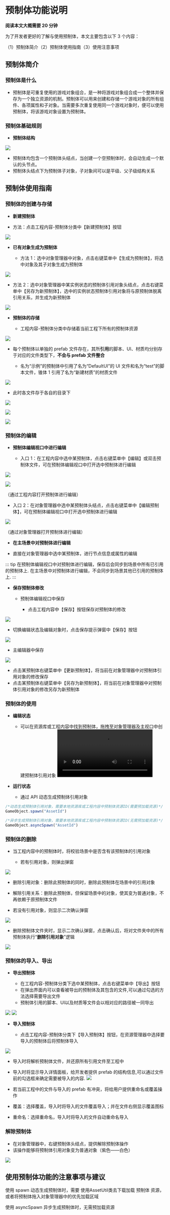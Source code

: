 # 预制体功能说明

**阅读本文大概需要 20 分钟**

为了开发者更好的了解与使用预制体，本文主要包含以下 3 个内容：

（1）预制体简介（2）预制体使用指南（3）使用注意事项

## 预制体简介

### 预制体是什么

- 预制体是可重复使用的游戏对象组合，是一种将游戏对象组合成一个整体并保存为一个独立资源的机制。预制体可以用来创建和存储一个游戏对象的所有组件、各项属性和子对象。当需要多次重复使用同一个游戏对象时，便可以使用预制体，将该游戏对象设置为预制体。



### 预制体基础规则

- **预制体结构**

![](https://wstatic-a1.233leyuan.com/productdocs/static/boxcnY362BcnTsQQcPL98Io67Hf.png)

- 预制体均包含一个预制体头结点，当创建一个空预制体时，会自动生成一个默认的头节点。
- 预制体头结点下为预制体子对象，子对象间可以是平级、父子级结构关系
  

## 预制体使用指南

### 预制体的创建与存储

- **新建预制体**

- 方法：点击工程内容-预制体分类中【新建预制体】按钮

![](https://wstatic-a1.233leyuan.com/productdocs/static/boxcn9Bmp1nIqNhqZ3TSyFlqHxh.png)

- **已有对象生成为预制体**

  - 方法 1：选中对象管理器中对象，点击右键菜单中【生成为预制体】，将选中对象及其子对象生成为预制体

![](https://wstatic-a1.233leyuan.com/productdocs/static/boxcnmLnQKbMBV7ecapGW82uiRd.png)

- 方法 2：选中对象管理器中某实例状态的预制体引用对象头结点，点击右键菜单中【另存为新预制体】，选中的实例状态预制体引用对象将与原预制体脱离引用关系，并生成为新预制体

![](https://cdn.233xyx.com/online/gHwYLRrfpbDR1700726601533.jpg)


- **预制体的存储**

  - 工程内容-预制体分类中存储着当前工程下所有的预制体资源

![](https://wstatic-a1.233leyuan.com/productdocs/static/boxcnUy0z6rBLtCAHgjL9165dvd.png)

- 每个预制体以单独的 prefab 文件存在，其所**引用**的脚本、UI、材质均分别存于对应的文件类型下，**不会与 prefab 文件整合**

  - 名为“示例”的预制体中引用了名为“DefaultUI”的 UI 文件和名为“test”的脚本文件，锥体 1 引用了名为“新建材质”的材质文件

![](https://wstatic-a1.233leyuan.com/productdocs/static/boxcnvncZmzqCJQjlxlRcA9lYlb.png)

- 此时各文件存于各自的目录下

![](https://wstatic-a1.233leyuan.com/productdocs/static/boxcnOkQ82fz9b99zOLluAU3qqd.png)

![](https://wstatic-a1.233leyuan.com/productdocs/static/boxcnl1nddNq834pobOofJfOjBf.png)

![](https://wstatic-a1.233leyuan.com/productdocs/static/boxcnXimx5brqoviqOXz4j9UQqf.png)

### 预制体的编辑

- **预制体编辑视口中进行编辑**

  - 入口 1：在工程内容中选中某预制体，点击右键菜单中【编辑】或双击预制体文件，可在预制体编辑视口中打开选中预制体进行编辑

![](https://wstatic-a1.233leyuan.com/productdocs/static/boxcnZ0kpC3ztV9KViUdye5gEEd.png)

![](https://wstatic-a1.233leyuan.com/productdocs/static/boxcn4IQC5GJyWzW96Vg8iDBrMd.png)

（通过工程内容打开预制体进行编辑）

- 入口 2：在对象管理器中选中某预制体头结点，点击右键菜单中【编辑预制体】，可在预制体编辑视口中打开选中预制体进行编辑

![](https://wstatic-a1.233leyuan.com/productdocs/static/boxcnTodZehIUXA8EphCrd60Nof.png)

（通过对象管理器打开预制体进行编辑）

- **在主场景中对预制体进行编辑**

- 直接在对象管理器中选中某预制体，进行节点信息或属性的编辑

::: tip
在预制体编辑视口中对预制体进行编辑，保存后会同步到场景中所有已引用的预制体上.
在主场景中对预制体进行编辑，不会同步到场景其他已引用的预制体上.
:::

- **保存预制体修改**

  - 预制体编辑视口中保存

    - 点击工程内容中【保存】按钮保存对预制体的修改

![](https://wstatic-a1.233leyuan.com/productdocs/static/boxcnXLvo8qStJZCydWy9Mf3pme.png)

- 切换编辑状态及编辑对象时，点击保存提示弹窗中【保存】按钮

![](https://wstatic-a1.233leyuan.com/productdocs/static/boxcnKnYwTaGciy7DZFYs3MxgCb.png)

- 主编辑器中保存

![](https://cdn.233xyx.com/online/gHwYLRrfpbDR1700726601533.jpg)

- 点击某预制体右键菜单中【更新预制体】，将当前在对象管理器中对预制体引用对象的修改保存
- 点击某预制体右键菜单中【另存为新预制体】，将当前在对象管理器中对预制体引用对象的修改另存为新预制体

### 预制体的使用

- **编辑状态**

  - 可以在资源库或工程内容中找到预制体，拖拽至对象管理器及主视口中创建预制体引用对象
<video controls src = "https://cdn.233xyx.com/athena/online/de206300ff8d408c8853557972aa2c13.mp4"></video>


- **运行状态**

  - 通过 API 动态生成预制体引用对象

```ts
/*动态生成预制体引用对象，需要本地资源库或工程内容中预制体资源ID(需要预加载资源)*/
GameObject.spawn("AssetId")

/*异步生成预制体引用对象，需要本地资源库或工程内容中预制体资源ID(无需预加载资源)*/
GameObject.asyncSpawn("AssetId")
```

### 预制体的删除

- 当工程内容中的预制体时，将校验场景中是否含有该预制体的引用对象

  - 若有引用对象，则弹出弹窗

![](https://wstatic-a1.233leyuan.com/productdocs/static/boxcnGklAUKt00uFTyqWaUKztvg.png)

- 删除引用对象：删除此预制体的同时，删除此预制体在场景中的引用对象

- 解除引用关系：删除此预制体，但保留场景中的对象，使其变为普通对象，不再依赖于原预制体文件

- 若没有引用对象，则显示二次确认弹窗

![](https://wstatic-a1.233leyuan.com/productdocs/static/boxcnJgOA8Raod912urXxpbKoNc.png)

- 删除预制体文件夹时，显示二次确认弹窗，点击确认后，将对文件夹中的所有预制体执行“**删除引用对象**”逻辑

![](https://wstatic-a1.233leyuan.com/productdocs/static/boxcnhO189ai1LVtrybbD5shAwf.png)

### 预制体的导入、导出

- **导出预制体**

  - 在工程内容-预制体分类下选中某预制体，点击右键菜单中【导出】按钮
  - 在弹出界面内可以查看被导出的预制体及其包含的文件,可以通过勾选的方法选择需要导出文件
  - 预制体引用的脚本、UI以及材质等文件会以相对应的路径被一同导出

![](https://wstatic-a1.233leyuan.com/productdocs/static/boxcnmQqEtXaHNDMlVv80vX1fig.png)
![](https://cdn.233xyx.com/online/_预制体导出qE8EZWiHbgpE1711270756067.png)

- **导入预制体**

  - 点击工程内容-预制体分类下【导入预制体】按钮，在资源管理器中选择要导入的预制体后将预制体导入

![](https://wstatic-a1.233leyuan.com/productdocs/static/boxcne4rfPhEftcoqGBwjRZw7db.png)


- 导入时将解析预制体文件，并还原所有引用文件至工程中

- 导入时将显示导入详情面板，给开发者提供 prefab 的结构信息,可以通过文件前的勾选框来确定需要被导入的内容.
![](https://cdn.233xyx.com/online/_导入1111QNukGTGclbCM1711270726363.png)

- 若当前工程中的文件与导入的 prefab 有冲突，将给用户提供重命名或覆盖操作
- 覆盖：选择覆盖，导入时将导入的文件覆盖导入；并在文件右侧显示覆盖图标
- 重命名：选择重命名，导入时将导入的文件自动重命名导入



### 解除预制体

- 在对象管理器中，右键预制体头结点，提供解除预制体操作
- 该操作能够将预制体引用对象变为普通对象（紫色——白色）

![](https://wstatic-a1.233leyuan.com/productdocs/static/boxcnfC9Rw249yC5efo4RiCR6ab.png)

## 使用预制体功能的注意事项与建议

使用 spawn 动态生成预制体时，需要 使用AssetUtil类去下载加载 预制体 资源，或者将预制体拖入对象管理器中的优先加载区域

使用 asyncSpawn 异步生成预制体时，无需预加载资源
